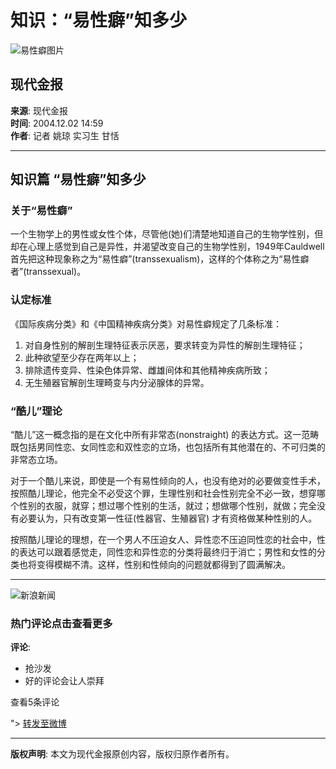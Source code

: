 # 知识：“易性癖”知多少

![易性癖图片](//n.sinaimg.cn/sinakd10200/360/w180h180/20231128/3b24-6df10b84073067dce3c1f59832122b0e.jpg)

## 现代金报

**来源**: 现代金报  
**时间**: 2004.12.02 14:59  
**作者**: 记者 姚琼 实习生 甘恬  

---

## 知识篇 “易性癖”知多少

### 关于“易性癖”

一个生物学上的男性或女性个体，尽管他(她)们清楚地知道自己的生物学性别，但却在心理上感觉到自己是异性，并渴望改变自己的生物学性别，1949年Cauldwell首先把这种现象称之为“易性癖”(transsexualism)，这样的个体称之为“易性癖者”(transsexual)。

### 认定标准

《国际疾病分类》和《中国精神疾病分类》对易性癖规定了几条标准：
1. 对自身性别的解剖生理特征表示厌恶，要求转变为异性的解剖生理特征；
2. 此种欲望至少存在两年以上；
3. 排除遗传变异、性染色体异常、雌雄间体和其他精神疾病所致；
4. 无生殖器官解剖生理畸变与内分泌腺体的异常。

### “酷儿”理论

“酷儿”这一概念指的是在文化中所有非常态(nonstraight) 的表达方式。这一范畴既包括男同性恋、女同性恋和双性恋的立场，也包括所有其他潜在的、不可归类的非常态立场。

对于一个酷儿来说，即使是一个有易性倾向的人，也没有绝对的必要做变性手术，按照酷儿理论，他完全不必受这个罪，生理性别和社会性别完全不必一致，想穿哪个性别的衣服，就穿；想过哪个性别的生活，就过；想做哪个性别，就做；完全没有必要认为，只有改变第一性征(性器官、生殖器官) 才有资格做某种性别的人。

按照酷儿理论的理想，在一个男人不压迫女人、异性恋不压迫同性恋的社会中，性的表达可以跟着感觉走，同性恋和异性恋的分类将最终归于消亡；男性和女性的分类也将变得模糊不清。这样，性别和性倾向的问题就都得到了圆满解决。

---

![新浪新闻](https://n.sinaimg.cn/default/80905340/20200331/sinalogo.png)

### 热门评论点击查看更多

**评论**: 

- 抢沙发
- 好的评论会让人崇拜

查看5条评论

"> [转发至微博](https://cmnt.sina.cn/index?product=comos&index=kknscsi5015531&tj_ch=news&is_clear=0)

---

**版权声明**: 本文为现代金报原创内容，版权归原作者所有。